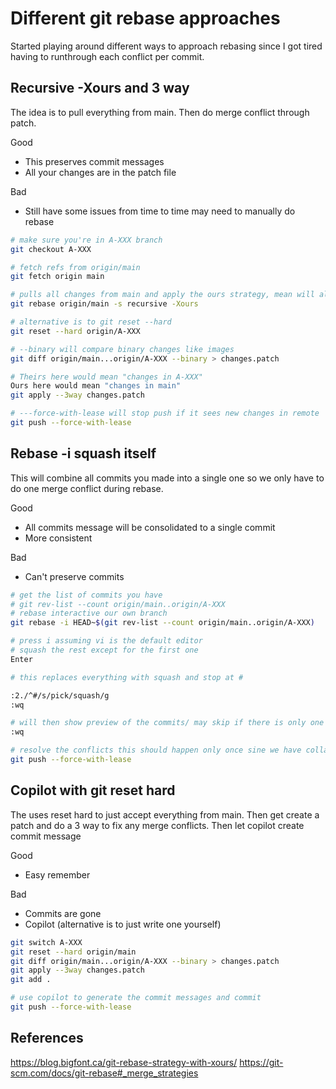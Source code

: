 # Different  git rebase approaches

Started playing around different ways to approach rebasing since I got tired having to runthrough each conflict per commit.

## Recursive -Xours and 3 way

The idea is to pull everything from main. Then do merge conflict through patch.

Good

* This preserves commit messages
* All your changes are in the patch file

Bad

* Still have some issues from time to time may need to manually do rebase

```bash
# make sure you're in A-XXX branch
git checkout A-XXX

# fetch refs from origin/main
git fetch origin main

# pulls all changes from main and apply the ours strategy, mean will always prioritize changes coming from main
git rebase origin/main -s recursive -Xours

# alternative is to git reset --hard
git reset --hard origin/A-XXX

# --binary will compare binary changes like images
git diff origin/main...origin/A-XXX --binary > changes.patch

# Theirs here would mean "changes in A-XXX"
Ours here would mean "changes in main"
git apply --3way changes.patch

# ---force-with-lease will stop push if it sees new changes in remote
git push --force-with-lease
```

## Rebase -i squash itself

This will combine all commits you made into a single one so we only have to do one merge conflict during rebase.

Good

* All commits message will be consolidated to a single commit
* More consistent

Bad

* Can't preserve commits

```bash
# get the list of commits you have
# git rev-list --count origin/main..origin/A-XXX
# rebase interactive our own branch
git rebase -i HEAD~$(git rev-list --count origin/main..origin/A-XXX)

# press i assuming vi is the default editor
# squash the rest except for the first one
Enter

# this replaces everything with squash and stop at #

:2./^#/s/pick/squash/g
:wq

# will then show preview of the commits/ may skip if there is only one
:wq

# resolve the conflicts this should happen only once sine we have collapsed every commits we had before
git push --force-with-lease
```

## Copilot with git reset hard

The uses reset hard to just accept everything from main. Then get create a patch and do a 3 way to fix any merge conflicts. Then let copilot create commit message

Good

* Easy remember

Bad

* Commits are gone
* Copilot (alternative is to just write one yourself)

```bash
git switch A-XXX
git reset --hard origin/main
git diff origin/main...origin/A-XXX --binary > changes.patch
git apply --3way changes.patch
git add .

# use copilot to generate the commit messages and commit
git push --force-with-lease
```

## References

<https://blog.bigfont.ca/git-rebase-strategy-with-xours/>
<https://git-scm.com/docs/git-rebase#_merge_strategies>
